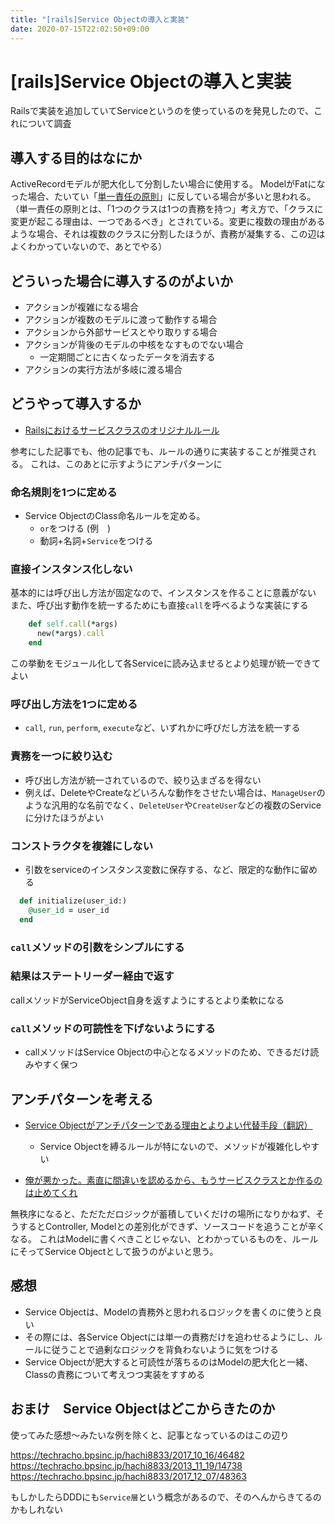 ```yaml
---
title: "[rails]Service Objectの導入と実装"
date: 2020-07-15T22:02:50+09:00
---
```


# [rails]Service Objectの導入と実装

Railsで実装を追加していてServiceというのを使っているのを発見したので、これについて調査

## 導入する目的はなにか

ActiveRecordモデルが肥大化して分割したい場合に使用する。
ModelがFatになった場合、たいてい「[単一責任の原則](http://objectclub.jp/technicaldoc/object-orientation/principle/principle03)」に反している場合が多いと思われる。（単一責任の原則とは、「1つのクラスは1つの責務を持つ」考え方で、「クラスに変更が起こる理由は、一つであるべき」とされている。変更に複数の理由があるような場合、それは複数のクラスに分割したほうが、責務が凝集する、この辺はよくわかっていないので、あとでやる）

## どういった場合に導入するのがよいか

- アクションが複雑になる場合
- アクションが複数のモデルに渡って動作する場合
- アクションから外部サービスとやり取りする場合
- アクションが背後のモデルの中核をなすものでない場合
  - 一定期間ごとに古くなったデータを消去する
- アクションの実行方法が多岐に渡る場合

## どうやって導入するか

- [Railsにおけるサービスクラスのオリジナルルール](https://qiita.com/chrischris0801/items/58a12d17a440b842db02)

参考にした記事でも、他の記事でも、ルールの通りに実装することが推奨される。
これは、このあとに示すようにアンチパターンに

### 命名規則を1つに定める

- Service ObjectのClass命名ルールを定める。
  - `or`をつける (例　)
  - 動詞+名詞+`Service`をつける

### 直接インスタンス化しない

基本的には呼び出し方法が固定なので、インスタンスを作ることに意義がない
また、呼び出す動作を統一するためにも直接`call`を呼べるような実装にする

```ruby
    def self.call(*args)
      new(*args).call
    end
```

この挙動をモジュール化して各Serviceに読み込ませるとより処理が統一できてよい

### 呼び出し方法を1つに定める

- `call`, `run`, `perform`, `execute`など、いずれかに呼びだし方法を統一する
 
### 責務を一つに絞り込む

- 呼び出し方法が統一されているので、絞り込まざるを得ない
- 例えば、DeleteやCreateなどいろんな動作をさせたい場合は、`ManageUser`のような汎用的な名前でなく、`DeleteUser`や`CreateUser`などの複数のServiceに分けたほうがよい

### コンストラクタを複雑にしない

- 引数をserviceのインスタンス変数に保存する、など、限定的な動作に留める

```ruby
  def initialize(user_id:)
    @user_id = user_id
  end
```

### `call`メソッドの引数をシンプルにする

### 結果はステートリーダー経由で返す

callメソッドがServiceObject自身を返すようにするとより柔軟になる

### `call`メソッドの可読性を下げないようにする

- callメソッドはService Objectの中心となるメソッドのため、できるだけ読みやすく保つ

## アンチパターンを考える

- [Service Objectがアンチパターンである理由とよりよい代替手段（翻訳）](https://techracho.bpsinc.jp/hachi8833/2018_04_16/55130)
  - Service Objectを縛るルールが特にないので、メソッドが複雑化しやすい

- [俺が悪かった。素直に間違いを認めるから、もうサービスクラスとか作るのは止めてくれ](https://qiita.com/joker1007/items/25de535cd8bb2857a685)


無秩序になると、ただただロジックが蓄積していくだけの場所になりかねず、そうするとController, Modelとの差別化ができず、ソースコードを追うことが辛くなる。
これはModelに書くべきことじゃない、とわかっているものを、ルールにそってService Objectとして扱うのがよいと思う。

## 感想

- Service Objectは、Modelの責務外と思われるロジックを書くのに使うと良い
- その際には、各Service Objectには単一の責務だけを追わせるようにし、ルールに従うことで過剰なロジックを背負わないように気をつける
- Service Objectが肥大すると可読性が落ちるのはModelの肥大化と一緒、Classの責務について考えつつ実装をすすめる


## おまけ　Service Objectはどこからきたのか

使ってみた感想〜みたいな例を除くと、記事となっているのはこの辺り

https://techracho.bpsinc.jp/hachi8833/2017_10_16/46482
https://techracho.bpsinc.jp/hachi8833/2013_11_19/14738
https://techracho.bpsinc.jp/hachi8833/2017_12_07/48363

もしかしたらDDDにも`Service層`という概念があるので、そのへんからきてるのかもしれない
